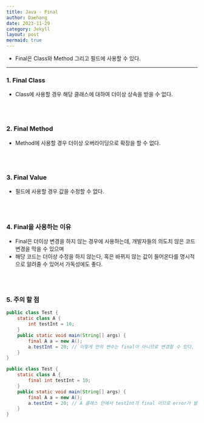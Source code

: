 ```yaml
---
title: Java - Final
author: Daehong
date: 2023-11-29
category: Jekyll
layout: post
mermaid: true
---
```


* Final은 Class와 Method 그리고 필드에 사용할 수 있다.

<hr>

### 1. Final Class
* Class에 사용할 경우 해당 클래스에 대하여 더이상 상속을 받을 수 없다.

<br>
<br>

### 2. Final Method
* Method에 사용할 경우 더이상 오버라이딩으로 확장을 할 수 없다.

<br>
<br>

### 3. Final Value
* 필드에 사용할 경우 값을 수정할 수 없다.

<br>
<br>

### 4. Final을 사용하는 이유
* Final은 더이상 변경을 하지 않는 경우에 사용하는데, 개발자들의 의도치 않은 코드 변경을 막을 수 있으며 
* 해당 코드는 더이상 수정을 하지 않는다, 혹은 바뀌지 않는 값이 들어온다를 명시적으로 알려줄 수 있어서 가독성에도 좋다.

<br>
<br>

### 5. 주의 할 점
```java
public class Test {
	static class A {
		int testInt = 10;
	}
	public static void main(String[] args) {
		final A a = new A();
		a.testInt = 20; // 이렇게 안의 변수는 final이 아니므로 변경할 수 있다.
	}
}
```

```java
public class Test {
	static class A {
		final int testInt = 10;
	}
	public static void main(String[] args) {
		final A a = new A();
		a.testInt = 20; // A 클래스 안에서 testInt가 final 이므로 error가 발생한다.
	}
}
```


<br>
<br>


<br>
<br>
<br>
<br>
<br>